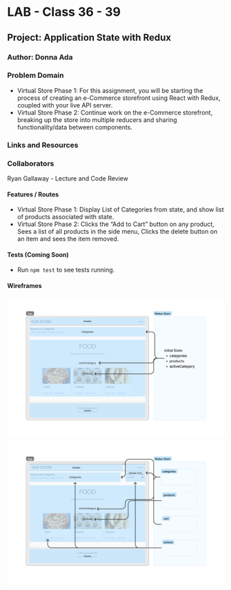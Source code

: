 # LAB - Class 36 - 39

## Project: Application State with Redux

### Author: Donna Ada

### Problem Domain

- Virtual Store Phase 1: For this assignment, you will be starting the process of creating an e-Commerce storefront using React with Redux, coupled with your live API server.
- Virtual Store Phase 2: Continue work on the e-Commerce storefront, breaking up the store into multiple reducers and sharing functionality/data between components.

### Links and Resources

### Collaborators

Ryan Gallaway - Lecture and Code Review

#### Features / Routes

- Virtual Store Phase 1: Display List of Categories from state, and show list of products associated with state.
- Virtual Store Phase 2: Clicks the “Add to Cart” button on any product, Sees a list of all products in the side menu, Clicks the delete button on an item and sees the item removed.


#### Tests (Coming Soon)

- Run `npm test` to see tests running.

#### Wireframes

![Phase1](./public/lab36-wireframe.png)
![Phase2](./public/lab37-wireframe.png)
